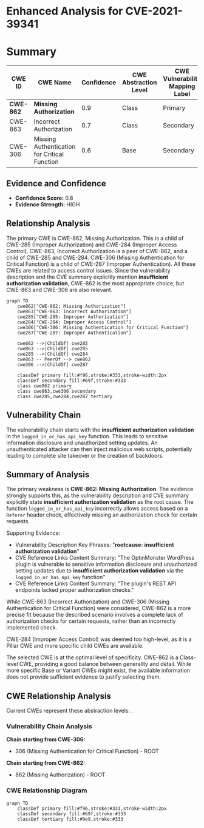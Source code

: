 # Enhanced Analysis for CVE-2021-39341

# Summary
| CWE ID  | CWE Name | Confidence | CWE Abstraction Level | CWE Vulnerability Mapping Label | CWE-Vulnerability Mapping Notes |
|-----------------|-----------------------------------------------------|----------------|-----------------------|-----------------------------------|------------------------------------|
| **CWE-862** | **Missing Authorization** | 0.9 | Class | Primary | Allowed-with-Review |
| CWE-863 | Incorrect Authorization | 0.7 | Class | Secondary | Allowed-with-Review |
| CWE-306 | Missing Authentication for Critical Function | 0.6 | Base | Secondary | Allowed |

## Evidence and Confidence

*   **Confidence Score:** 0.8
*   **Evidence Strength:** HIGH

## Relationship Analysis
The primary CWE is CWE-862, Missing Authorization. This is a child of CWE-285 (Improper Authorization) and CWE-284 (Improper Access Control). CWE-863, Incorrect Authorization is a peer of CWE-862, and a child of CWE-285 and CWE-284. CWE-306 (Missing Authentication for Critical Function) is a child of CWE-287 (Improper Authentication). All these CWEs are related to access control issues. Since the vulnerability description and the CVE summary explicitly mention **insufficient authorization validation**, CWE-862 is the most appropriate choice, but CWE-863 and CWE-306 are also relevant.

```mermaid
graph TD
    cwe862["CWE-862: Missing Authorization"]
    cwe863["CWE-863: Incorrect Authorization"]
    cwe285["CWE-285: Improper Authorization"]
    cwe284["CWE-284: Improper Access Control"]
    cwe306["CWE-306: Missing Authentication for Critical Function"]
    cwe287["CWE-287: Improper Authentication"]

    cwe862 -->|ChildOf| cwe285
    cwe863 -->|ChildOf| cwe285
    cwe285 -->|ChildOf| cwe284
    cwe863 -- PeerOf --> cwe862
    cwe306 -->|ChildOf| cwe287

    classDef primary fill:#f96,stroke:#333,stroke-width:2px
    classDef secondary fill:#69f,stroke:#333
    class cwe862 primary
    class cwe863,cwe306 secondary
    class cwe285,cwe284,cwe287 tertiary
```

## Vulnerability Chain
The vulnerability chain starts with the **insufficient authorization validation** in the `logged_in_or_has_api_key` function. This leads to sensitive information disclosure and unauthorized setting updates. An unauthenticated attacker can then inject malicious web scripts, potentially leading to complete site takeover or the creation of backdoors.

## Summary of Analysis
The primary weakness is **CWE-862: Missing Authorization**. The evidence strongly supports this, as the vulnerability description and CVE summary explicitly state **insufficient authorization validation** as the root cause.
The function `logged_in_or_has_api_key` incorrectly allows access based on a `Referer` header check, effectively missing an authorization check for certain requests.

Supporting Evidence:
- Vulnerability Description Key Phrases: "**rootcause:** **insufficient authorization validation**"
- CVE Reference Links Content Summary: "The OptinMonster WordPress plugin is vulnerable to sensitive information disclosure and unauthorized setting updates due to **insufficient authorization validation** via the `logged_in_or_has_api_key` function"
- CVE Reference Links Content Summary: "The plugin's REST API endpoints lacked proper authorization checks."

While CWE-863 (Incorrect Authorization) and CWE-306 (Missing Authentication for Critical Function) were considered, CWE-862 is a more precise fit because the described scenario involves a complete lack of authorization checks for certain requests, rather than an incorrectly implemented check.

CWE-284 (Improper Access Control) was deemed too high-level, as it is a Pillar CWE and more specific child CWEs are available.

The selected CWE is at the optimal level of specificity. CWE-862 is a Class-level CWE, providing a good balance between generality and detail. While more specific Base or Variant CWEs might exist, the available information does not provide sufficient evidence to justify selecting them.


## CWE Relationship Analysis

Current CWEs represent these abstraction levels: .


### Vulnerability Chain Analysis

**Chain starting from CWE-306:**
- 306 (Missing Authentication for Critical Function) - ROOT


**Chain starting from CWE-862:**
- 862 (Missing Authorization) - ROOT



### CWE Relationship Diagram

```mermaid
graph TD
    classDef primary fill:#f96,stroke:#333,stroke-width:2px
    classDef secondary fill:#69f,stroke:#333
    classDef tertiary fill:#9e9,stroke:#333
```